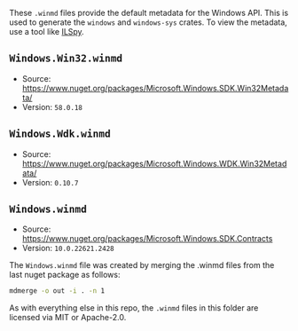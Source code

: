 These `.winmd` files provide the default metadata for the Windows API. This is used to
generate the `windows` and `windows-sys` crates. To view the metadata, use a tool
like [ILSpy](https://github.com/icsharpcode/ILSpy).

## `Windows.Win32.winmd`

- Source: <https://www.nuget.org/packages/Microsoft.Windows.SDK.Win32Metadata/>
- Version: `58.0.18`

## `Windows.Wdk.winmd`

- Source: <https://www.nuget.org/packages/Microsoft.Windows.WDK.Win32Metadata/>
- Version: `0.10.7`

## `Windows.winmd`

- Source: <https://www.nuget.org/packages/Microsoft.Windows.SDK.Contracts>
- Version: `10.0.22621.2428`

The `Windows.winmd` file was created by merging the .winmd files from the last nuget package as follows:

```sh
mdmerge -o out -i . -n 1
```

As with everything else in this repo, the `.winmd` files in this folder are licensed via MIT or Apache-2.0.
